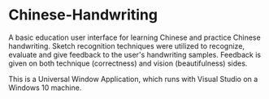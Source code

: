 # Chinese-Handwriting
A basic education user interface for learning Chinese and practice Chinese handwriting. Sketch recognition techniques were utilized to recognize, evaluate and give feedback to the user's handwriting samples. Feedback is given on both technique (correctness) and vision (beautifulness) sides.

This is a Universal Window Application, which runs with Visual Studio on a Windows 10 machine.
